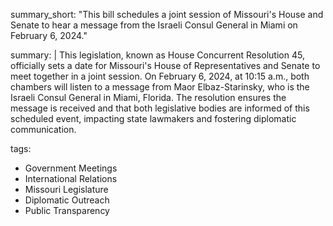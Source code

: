 summary_short: "This bill schedules a joint session of Missouri's House and Senate to hear a message from the Israeli Consul General in Miami on February 6, 2024."

summary: |
  This legislation, known as House Concurrent Resolution 45, officially sets a date for Missouri's House of Representatives and Senate to meet together in a joint session. On February 6, 2024, at 10:15 a.m., both chambers will listen to a message from Maor Elbaz-Starinsky, who is the Israeli Consul General in Miami, Florida. The resolution ensures the message is received and that both legislative bodies are informed of this scheduled event, impacting state lawmakers and fostering diplomatic communication.

tags:
  - Government Meetings
  - International Relations
  - Missouri Legislature
  - Diplomatic Outreach
  - Public Transparency
